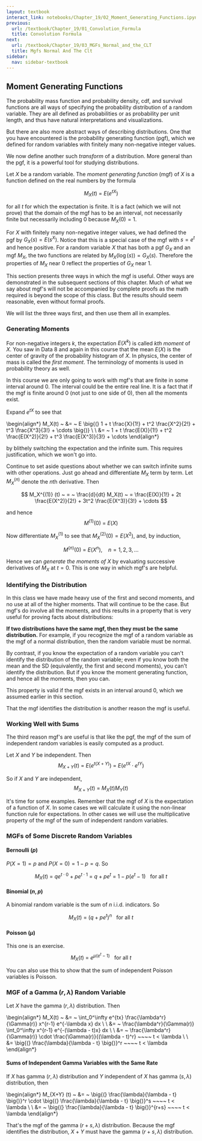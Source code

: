```yaml
---
layout: textbook
interact_link: notebooks/Chapter_19/02_Moment_Generating_Functions.ipynb
previous:
  url: /textbook/Chapter_19/01_Convolution_Formula
  title: Convolution Formula
next:
  url: /textbook/Chapter_19/03_MGFs_Normal_and_the_CLT
  title: Mgfs Normal And The Clt
sidebar:
  nav: sidebar-textbook
---
```


## Moment Generating Functions ##

The probability mass function and probability density, cdf, and survival functions are all ways of specifying the probability distribution of a random variable. They are all defined as probabilities or as probability per unit length, and thus have natural interpretations and visualizations.

But there are also more abstract ways of describing distributions. One that you have encountered is the probability generating function (pgf), which we defined for random variables with finitely many non-negative integer values.

We now define another such *transform* of a distribution. More general than the pgf, it is a powerful tool for studying distributions.

Let $X$ be a random variable. The *moment generating function* (mgf) of $X$ is a function defined on the real numbers by the formula

$$
M_X(t) ~ = ~ E(e^{tX}) 
$$

for all $t$ for which the expectation is finite. It is a fact (which we will not prove) that the domain of the mgf has to be an interval, not necessarily finite but necessarily including 0 because $M_X(0) = 1$.

For $X$ with finitely many non-negative integer values, we had defined the pgf by $G_X(s) = E(s^X)$. Notice that this is a special case of the mgf with $s = e^t$ and hence positive. For a random variable $X$ that has both a pgf $G_X$ and an mgf $M_X$, the two functions are related by $M_X(\log(s)) = G_X(s)$. Therefore the properties of $M_X$ near 0 reflect the properties of $G_X$ near 1.

This section presents three ways in which the mgf is useful. Other ways are demonstrated in the subsequent sections of this chapter. Much of what we say about mgf's will not be accompanied by complete proofs as the math required is beyond the scope of this class. But the results should seem reasonable, even without formal proofs.

We will list the three ways first, and then use them all in examples.

### Generating Moments ###
For non-negative integers $k$, the expectation $E(X^k)$ is called *$k$th moment* of $X$. You saw in Data 8 and again in this course that the mean $E(X)$ is the center of gravity of the probability histogram of $X$. In physics, the center of mass is called the *first moment*. The terminology of moments is used in probability theory as well.

In this course we are only going to work with mgf's that are finite in some interval around 0. The interval could be the entire real line. It is a fact that if the mgf is finite around 0 (not just to one side of 0), then all the moments exist.

Expand $e^{tX}$ to see that

\begin{align*}
M_X(t) ~ &= ~ E \big{(} 1 + t \frac{X}{1!} + t^2 \frac{X^2}{2!} + t^3 \frac{X^3}{3!} + \cdots \big{)} \\ \\
&= ~ 1 + t \frac{E(X)}{1!} + t^2 \frac{E(X^2)}{2!} + t^3 \frac{E(X^3)}{3!} + \cdots
\end{align*}

by blithely switching the expectation and the infinite sum. This requires justification, which we won't go into.

Continue to set aside questions about whether we can switch infinite sums with other operations. Just go ahead and differentiate $M_X$ term by term. Let $M_X^{(n)}$ denote the $n$th derivative. Then

$$
M_X^{(1)} (t) ~ = ~ \frac{d}{dt} M_X(t) ~ = \frac{E(X)}{1!} + 2t \frac{E(X^2)}{2!} + 3t^2 \frac{E(X^3)}{3!} + \cdots
$$

and hence
$$
M^{(1)} (0) ~ = ~ E(X)
$$

Now differentiate $M_X^{(1)}$ to see that $M_X^{(2)}(0) = E(X^2)$, and, by induction,

$$
M^{(n)} (0) ~ = ~ E(X^n), ~~~~ n = 1, 2, 3, \ldots
$$

Hence we can *generate the moments of $X$* by evaluating successive derivatives of $M_X$ at $t=0$. This is one way in which mgf's are helpful.

### Identifying the Distribution ###
In this class we have made heavy use of the first and second moments, and no use at all of the higher moments. That will continue to be the case. But mgf's do involve all the moments, and this results in a property that is very useful for proving facts about distributions:

**If two distributions have the same mgf, then they must be the same distribution.** For example, if you recognize the mgf of a random variable as the mgf of a normal distribution, then the random variable must be normal.

By contrast, if you know the expectation of a random variable you can't identify the distribution of the random variable; even if you know both the mean and the SD (equivalently, the first and second moments), you can't identify the distribution. But if you know the moment generating function, and hence all the moments, then you can.

This property is valid if the mgf exists in an interval around 0, which we assumed earlier in this section.

That the mgf identifies the distribution is another reason the mgf is useful.

### Working Well with Sums ###
The third reason mgf's are useful is that like the pgf, the mgf of the sum of independent random variables is easily computed as a product.

Let $X$ and $Y$ be independent. Then
$$
M_{X+Y} (t) ~ = ~ E(e^{t(X+Y)}) ~ = ~ E(e^{tX} \cdot e^{tY})
$$

So if $X$ and $Y$ are independent,
$$
M_{X+Y}(t) ~ = ~ M_X(t) M_Y(t)
$$

It's time for some examples. Remember that the mgf of $X$ is the expectation of a function of $X$. In some cases we will calculate it using the non-linear function rule for expectations. In other cases we will use the multiplicative property of the mgf of the sum of independent random variables.

### MGFs of Some Discrete Random Variables ###

#### Bernoulli $(p)$ ####
$P(X = 1) = p$ and $P(X = 0) = 1 - p = q$. So

$$
M_X(t) ~ = ~ qe^{t \cdot 0} + pe^{t \cdot 1} ~ = ~ q + pe^t ~ = ~ 1 - p(e^t - 1)  ~~~ \text{for all } t 
$$

#### Binomial $(n, p)$ ####
A binomial random variable is the sum of $n$ i.i.d. indicators. So

$$
M_X(t) ~ = ~ (q + pe^t)^n ~~~ \text{for all } t 
$$

#### Poisson $(\mu)$ ####
This one is an exercise.
$$
M_X(t) ~ = ~ e^{\mu(e^t - 1)} ~~~ \text{for all } t
$$

You can also use this to show that the sum of independent Poisson variables is Poisson.

### MGF of a Gamma $(r, \lambda )$ Random Variable ###

Let $X$ have the gamma $(r, \lambda)$ distribution. Then

\begin{align*}
M_X(t) ~ &= ~ \int_0^\infty e^{tx} \frac{\lambda^r}{\Gamma(r)} x^{r-1} e^{-\lambda x} dx \\ \\
&= ~ \frac{\lambda^r}{\Gamma(r)} \int_0^\infty x^{r-1} e^{-(\lambda - t)x} dx \\ \\
&= ~ \frac{\lambda^r}{\Gamma(r)} \cdot \frac{\Gamma(r)}{(\lambda - t)^r} ~~~~ t < \lambda \\ \\
&= \big{(} \frac{\lambda}{\lambda - t} \big{)}^r ~~~~ t < \lambda
\end{align*} 

#### Sums of Independent Gamma Variables with the Same Rate ####
If $X$ has gamma $(r, \lambda)$ distribution and $Y$ independent of $X$ has gamma $(s, \lambda)$ distribution, then

\begin{align*} 
M_{X+Y} (t) ~ &= ~ \big{(} \frac{\lambda}{\lambda - t} \big{)}^r \cdot \big{(} \frac{\lambda}{\lambda - t} \big{)}^s ~~~~ t < \lambda \\ \\
&= ~ \big{(} \frac{\lambda}{\lambda - t} \big{)}^{r+s} ~~~~ t < \lambda
\end{align*}

That's the mgf of the gamma $(r+s, \lambda)$ distribution. Because the mgf identifies the distribution, $X+Y$ must have the gamma $(r+s, \lambda)$ distribution.
